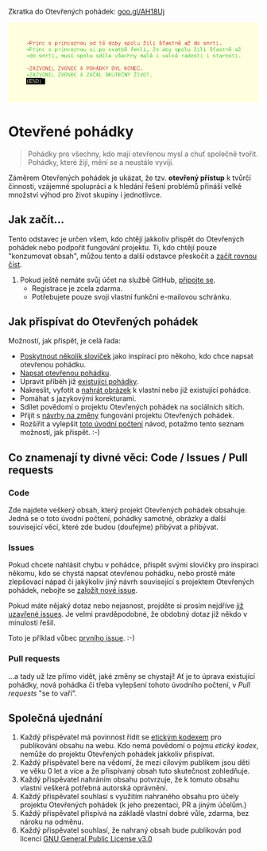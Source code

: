 Zkratka do Otevřených pohádek: [goo.gl/AH18Uj](https://goo.gl/AH18Uj)

![Otevřená pohádka](/obrazky/otevrena-pohadka.png)

# Otevřené pohádky

> Pohádky pro všechny, kdo mají otevřenou mysl a chuť společně tvořit. Pohádky, které žijí, mění se a neustále vyvíjí.

Záměrem Otevřených pohádek je ukázat, že tzv. **otevřený přístup** k tvůrčí činnosti, vzájemné spolupráci a k hledání řešení problémů přináší velké množství výhod pro život skupiny i jednotlivce.

## Jak začít...

Tento odstavec je určen všem, kdo chtějí jakkoliv přispět do Otevřených pohádek nebo podpořit fungování projektu. Ti, kdo chtějí pouze "konzumovat obsah", můžou tento a další odstavce přeskočit a [začít rovnou číst](/pohadky).

1) Pokud ještě nemáte svůj účet na službě GitHub, [připojte se](https://github.com/join).
    - Registrace je zcela zdarma.
    - Potřebujete pouze svoji vlastní funkční e-mailovou schránku.

## Jak přispívat do Otevřených pohádek

Možností, jak přispět, je celá řada:

- [Poskytnout několik slovíček](https://github.com/fivaldi/otevrene-pohadky/issues/new?title=Slovíčka%20do%20pohádky) jako inspiraci pro někoho, kdo chce napsat otevřenou pohádku.
- [Napsat otevřenou pohádku](https://github.com/fivaldi/otevrene-pohadky/new/master/pohadky?filename=pohadky/Nová%20pohádka).
- Upravit příběh již [existující pohádky](/pohadky).
- Nakreslit, vyfotit a [nahrát obrázek](https://github.com/fivaldi/otevrene-pohadky/upload/master/obrazky) k vlastní nebo již existující pohádce.
- Pomáhat s jazykovými korekturami.
- Sdílet povědomí o projektu Otevřených pohádek na sociálních sítích.
- Přijít s [návrhy na změny](https://github.com/fivaldi/otevrene-pohadky/issues/new?title=Návrh%20na%20zlepšení) fungování projektu Otevřených pohádek.
- Rozšířit a vylepšit [toto úvodní počtení](https://github.com/fivaldi/otevrene-pohadky/edit/master/README.md) návod, potažmo tento seznam možností, jak přispět. :-)

## Co znamenají ty divné věci: Code / Issues / Pull requests

### Code

Zde najdete veškerý obsah, který projekt Otevřených pohádek obsahuje. Jedná se o toto úvodní počtení, pohádky samotné, obrázky a další související věcí, které zde budou (doufejme) přibývat a přibývat.

### Issues

Pokud chcete nahlásit chybu v pohádce, přispět svými slovíčky pro inspiraci někomu, kdo se chystá napsat otevřenou pohádku, nebo prostě máte zlepšovací nápad či jakýkoliv jiný návrh související s projektem Otevřených pohádek, nebojte se [založit nové issue](https://github.com/fivaldi/otevrene-pohadky/issues/new).

Pokud máte nějaký dotaz nebo nejasnost, projděte si prosím nejdříve [již uzavřené issues](https://github.com/fivaldi/otevrene-pohadky/issues?q=is%3Aissue+is%3Aclosed). Je velmi pravděpodobné, že obdobný dotaz již někdo v minulosti řešil.

Toto je příklad vůbec [prvního issue](https://github.com/fivaldi/otevrene-pohadky/issues/1). :-)

### Pull requests

...a tady už lze přímo vidět, jaké změny se chystají! Ať je to úprava existující pohádky, nová pohádka či třeba vylepšení tohoto úvodního počtení, v *Pull requests* "se to vaří".

## Společná ujednání

1) Každý přispěvatel má povinnost řídit se [etickým kodexem](https://cs.wikipedia.org/wiki/Etický_kodex) pro publikování obsahu na webu. Kdo nemá povědomí o pojmu *etický kodex*, nemůže do projektu Otevřených pohádek jakkoliv přispívat.
1) Každý přispěvatel bere na vědomí, že mezi cílovým publikem jsou děti ve věku 0 let a více a že přispívaný obsah tuto skutečnost zohledňuje.
1) Každý přispěvatel nahráním obsahu potvrzuje, že k tomuto obsahu vlastní veškerá potřebná autorská oprávnění.
1) Každý přispěvatel souhlasí s využitím nahraného obsahu pro účely projektu Otevřených pohádek (k jeho prezentaci, PR a jiným účelům.)
1) Každý přispěvatel přispívá na základě vlastní dobré vůle, zdarma, bez nároku na odměnu.
1) Každý přispěvatel souhlasí, že nahraný obsah bude publikován pod licencí [GNU General Public License v3.0](/LICENSE)
